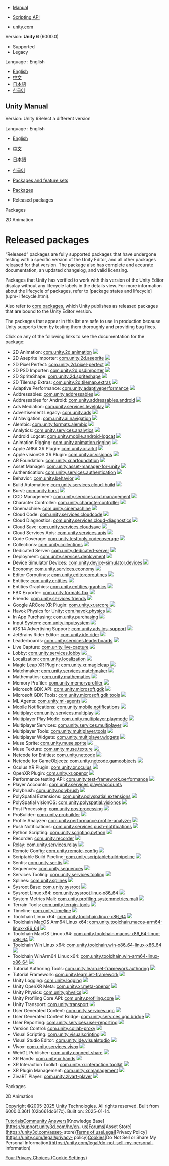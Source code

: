 [](https://docs.unity3d.com)

  * [Manual](../Manual/index.html)
  * [Scripting API](../ScriptReference/index.html)

  * [unity.com](https://unity.com/)

Version: **Unity 6** (6000.0)

  * Supported
  * Legacy

Language : English

  * [English](/Manual/pack-safe.html)
  * [中文](/cn/current/Manual/pack-safe.html)
  * [日本語](/ja/current/Manual/pack-safe.html)
  * [한국어](/kr/current/Manual/pack-safe.html)

[](https://docs.unity3d.com)

## Unity Manual

Version: Unity 6Select a different version

Language : English

  * [English](/Manual/pack-safe.html)
  * [中文](/cn/current/Manual/pack-safe.html)
  * [日本語](/ja/current/Manual/pack-safe.html)
  * [한국어](/kr/current/Manual/pack-safe.html)

  * [Packages and feature sets](PackagesList.html)
  * [Packages](Packages-all.html)
  * Released packages

[](Packages-all.html)

Packages

[](com.unity.2d.animation.html)

2D Animation

# Released packages

“Released” packages are fully supported packages that have undergone testing
with a specific version of the Unity Editor, and all other packages released
for that version. The package also has complete and accurate documentation, an
updated changelog, and valid licensing.

Packages that Unity has verified to work with this version of the Unity Editor
display without any lifecycle labels in the details view. For more information
about the lifecycle of packages, refer to [package states and lifecycle](upm-
lifecycle.html).

Also refer to [core packages](pack-core.html), which Unity publishes as
released packages that are bound to the Unity Editor version.

The packages that appear in this list are safe to use in production because
Unity supports them by testing them thoroughly and providing bug fixes.

Click on any of the following links to see the documentation for the package:

  * 2D Animation: [com.unity.2d.animation](https://docs.unity3d.com/Packages/com.unity.2d.animation@10.1/manual/index.html) ![](../uploads/Main/iconRel.png)
  * 2D Aseprite Importer: [com.unity.2d.aseprite](https://docs.unity3d.com/Packages/com.unity.2d.aseprite@1.1/manual/index.html) ![](../uploads/Main/iconRel.png)
  * 2D Pixel Perfect: [com.unity.2d.pixel-perfect](https://docs.unity3d.com/Packages/com.unity.2d.pixel-perfect@5.0/manual/index.html) ![](../uploads/Main/iconRel.png)
  * 2D PSD Importer: [com.unity.2d.psdimporter](https://docs.unity3d.com/Packages/com.unity.2d.psdimporter@9.0/manual/index.html) ![](../uploads/Main/iconRel.png)
  * 2D SpriteShape: [com.unity.2d.spriteshape](https://docs.unity3d.com/Packages/com.unity.2d.spriteshape@10.0/manual/index.html) ![](../uploads/Main/iconRel.png)
  * 2D Tilemap Extras: [com.unity.2d.tilemap.extras](https://docs.unity3d.com/Packages/com.unity.2d.tilemap.extras@4.1/manual/index.html) ![](../uploads/Main/iconRel.png)
  * Adaptive Performance: [com.unity.adaptiveperformance](https://docs.unity3d.com/Packages/com.unity.adaptiveperformance@5.1/manual/index.html) ![](../uploads/Main/iconRel.png)
  * Addressables: [com.unity.addressables](https://docs.unity3d.com/Packages/com.unity.addressables@2.3/manual/index.html) ![](../uploads/Main/iconRel.png)
  * Addressables for Android: [com.unity.addressables.android](https://docs.unity3d.com/Packages/com.unity.addressables.android@1.0/manual/index.html) ![](../uploads/Main/iconRel.png)
  * Ads Mediation: [com.unity.services.levelplay](https://docs.unity3d.com/Packages/com.unity.services.levelplay@8.5/manual/index.html) ![](../uploads/Main/iconRel.png)
  * Advertisement Legacy: [com.unity.ads](https://docs.unity3d.com/Packages/com.unity.ads@4.12/manual/index.html) ![](../uploads/Main/iconRel.png)
  * AI Navigation: [com.unity.ai.navigation](https://docs.unity3d.com/Packages/com.unity.ai.navigation@2.0/manual/index.html) ![](../uploads/Main/iconRel.png)
  * Alembic: [com.unity.formats.alembic](https://docs.unity3d.com/Packages/com.unity.formats.alembic@2.4/manual/index.html) ![](../uploads/Main/iconRel.png)
  * Analytics: [com.unity.services.analytics](https://docs.unity.com/analytics/) ![](../uploads/Main/iconRel.png)
  * Android Logcat: [com.unity.mobile.android-logcat](https://docs.unity3d.com/Packages/com.unity.mobile.android-logcat@1.4/manual/index.html) ![](../uploads/Main/iconRel.png)
  * Animation Rigging: [com.unity.animation.rigging](https://docs.unity3d.com/Packages/com.unity.animation.rigging@1.3/manual/index.html) ![](../uploads/Main/iconRel.png)
  * Apple ARKit XR Plugin: [com.unity.xr.arkit](https://docs.unity3d.com/Packages/com.unity.xr.arkit@6.0/manual/index.html) ![](../uploads/Main/iconRel.png)
  * Apple visionOS XR Plugin: [com.unity.xr.visionos](https://docs.unity3d.com/Packages/com.unity.xr.visionos@2.1/manual/index.html) ![](../uploads/Main/iconRel.png)
  * AR Foundation: [com.unity.xr.arfoundation](https://docs.unity3d.com/Packages/com.unity.xr.arfoundation@6.0/manual/index.html) ![](../uploads/Main/iconRel.png)
  * Asset Manager: [com.unity.asset-manager-for-unity](https://docs.unity3d.com/Packages/com.unity.asset-manager-for-unity@1.2/manual/index.html) ![](../uploads/Main/iconRel.png)
  * Authentication: [com.unity.services.authentication](https://docs.unity.com/authentication/) ![](../uploads/Main/iconRel.png)
  * Behavior: [com.unity.behavior](https://docs.unity3d.com/Packages/com.unity.behavior@1.0/manual/index.html) ![](../uploads/Main/iconRel.png)
  * Build Automation: [com.unity.services.cloud-build](https://docs.unity3d.com/Manual/UnityCloudBuild.html) ![](../uploads/Main/iconRel.png)
  * Burst: [com.unity.burst](https://docs.unity3d.com/Packages/com.unity.burst@1.8/manual/index.html) ![](../uploads/Main/iconRel.png)
  * CCD Management: [com.unity.services.ccd.management](https://docs.unity.com/ccd) ![](../uploads/Main/iconRel.png)
  * Character Controller: [com.unity.charactercontroller](https://docs.unity3d.com/Packages/com.unity.charactercontroller@1.2/manual/index.html) ![](../uploads/Main/iconRel.png)
  * Cinemachine: [com.unity.cinemachine](https://docs.unity3d.com/Packages/com.unity.cinemachine@3.1/manual/index.html) ![](../uploads/Main/iconRel.png)
  * Cloud Code: [com.unity.services.cloudcode](https://docs.unity.com/cloud-code) ![](../uploads/Main/iconRel.png)
  * Cloud Diagnostics: [com.unity.services.cloud-diagnostics](https://docs.unity.com/cloud-diagnostics/) ![](../uploads/Main/iconRel.png)
  * Cloud Save: [com.unity.services.cloudsave](https://docs.unity.com/cloud-save) ![](../uploads/Main/iconRel.png)
  * Cloud Services Apis: [com.unity.services.apis](https://docs.unity3d.com/Packages/com.unity.services.apis@1.1/manual/index.html) ![](../uploads/Main/iconRel.png)
  * Code Coverage: [com.unity.testtools.codecoverage](https://docs.unity3d.com/Packages/com.unity.testtools.codecoverage@1.2/manual/index.html) ![](../uploads/Main/iconRel.png)
  * Collections: [com.unity.collections](https://docs.unity3d.com/Packages/com.unity.collections@2.5/manual/index.html) ![](../uploads/Main/iconRel.png)
  * Dedicated Server: [com.unity.dedicated-server](https://docs.unity3d.com/Packages/com.unity.dedicated-server@1.3/manual/index.html) ![](../uploads/Main/iconRel.png)
  * Deployment: [com.unity.services.deployment](https://docs.unity3d.com/Packages/com.unity.services.deployment@1.4/manual/index.html) ![](../uploads/Main/iconRel.png)
  * Device Simulator Devices: [com.unity.device-simulator.devices](https://docs.unity3d.com/Packages/com.unity.device-simulator.devices@1.0/manual/index.html) ![](../uploads/Main/iconRel.png)
  * Economy: [com.unity.services.economy](https://docs.unity.com/economy/) ![](../uploads/Main/iconRel.png)
  * Editor Coroutines: [com.unity.editorcoroutines](https://docs.unity3d.com/Packages/com.unity.editorcoroutines@1.0/manual/index.html) ![](../uploads/Main/iconRel.png)
  * Entities: [com.unity.entities](https://docs.unity3d.com/Packages/com.unity.entities@1.3/manual/index.html) ![](../uploads/Main/iconRel.png)
  * Entities Graphics: [com.unity.entities.graphics](https://docs.unity3d.com/Packages/com.unity.entities.graphics@1.4/manual/index.html) ![](../uploads/Main/iconRel.png)
  * FBX Exporter: [com.unity.formats.fbx](https://docs.unity3d.com/Packages/com.unity.formats.fbx@5.1/manual/index.html) ![](../uploads/Main/iconRel.png)
  * Friends: [com.unity.services.friends](https://docs.unity.com/friends/) ![](../uploads/Main/iconRel.png)
  * Google ARCore XR Plugin: [com.unity.xr.arcore](https://docs.unity3d.com/Packages/com.unity.xr.arcore@6.0/manual/index.html) ![](../uploads/Main/iconRel.png)
  * Havok Physics for Unity: [com.havok.physics](https://docs.unity3d.com/Packages/com.havok.physics@1.3/manual/index.html) ![](../uploads/Main/iconRel.png)
  * In App Purchasing: [com.unity.purchasing](https://docs.unity3d.com/6000.0/Documentation/Manual/UnityIAP.html) ![](../uploads/Main/iconRel.png)
  * Input System: [com.unity.inputsystem](https://docs.unity3d.com/Packages/com.unity.inputsystem@1.11/manual/index.html) ![](../uploads/Main/iconRel.png)
  * iOS 14 Advertising Support: [com.unity.ads.ios-support](https://docs.unity3d.com/Packages/com.unity.ads.ios-support@1.2/manual/index.html) ![](../uploads/Main/iconRel.png)
  * JetBrains Rider Editor: [com.unity.ide.rider](https://docs.unity3d.com/Packages/com.unity.ide.rider@3.0/manual/index.html) ![](../uploads/Main/iconRel.png)
  * Leaderboards: [com.unity.services.leaderboards](https://docs.unity.com/leaderboards/) ![](../uploads/Main/iconRel.png)
  * Live Capture: [com.unity.live-capture](https://docs.unity3d.com/Packages/com.unity.live-capture@4.0/manual/index.html) ![](../uploads/Main/iconRel.png)
  * Lobby: [com.unity.services.lobby](https://docs.unity.com/lobby/) ![](../uploads/Main/iconRel.png)
  * Localization: [com.unity.localization](https://docs.unity3d.com/Packages/com.unity.localization@1.5/manual/index.html) ![](../uploads/Main/iconRel.png)
  * Magic Leap XR Plugin: [com.unity.xr.magicleap](https://docs.unity3d.com/Packages/com.unity.xr.magicleap@7.1/manual/index.html) ![](../uploads/Main/iconRel.png)
  * Matchmaker: [com.unity.services.matchmaker](https://docs.unity.com/matchmaker/) ![](../uploads/Main/iconRel.png)
  * Mathematics: [com.unity.mathematics](https://docs.unity3d.com/Packages/com.unity.mathematics@1.3/manual/index.html) ![](../uploads/Main/iconRel.png)
  * Memory Profiler: [com.unity.memoryprofiler](https://docs.unity3d.com/Packages/com.unity.memoryprofiler@1.1/manual/index.html) ![](../uploads/Main/iconRel.png)
  * Microsoft GDK API: [com.unity.microsoft.gdk](https://docs.unity3d.com/Packages/com.unity.microsoft.gdk@1.3/manual/index.html) ![](../uploads/Main/iconRel.png)
  * Microsoft GDK Tools: [com.unity.microsoft.gdk.tools](https://docs.unity3d.com/Packages/com.unity.microsoft.gdk.tools@1.3/manual/index.html) ![](../uploads/Main/iconRel.png)
  * ML Agents: [com.unity.ml-agents](https://docs.unity3d.com/Packages/com.unity.ml-agents@3.0/manual/index.html) ![](../uploads/Main/iconRel.png)
  * Mobile Notifications: [com.unity.mobile.notifications](https://docs.unity3d.com/Packages/com.unity.mobile.notifications@2.4/manual/index.html) ![](../uploads/Main/iconRel.png)
  * Multiplay: [com.unity.services.multiplay](https://docs.unity3d.com/Packages/com.unity.services.multiplay@1.2/manual/index.html) ![](../uploads/Main/iconRel.png)
  * Multiplayer Play Mode: [com.unity.multiplayer.playmode](https://docs.unity3d.com/Packages/com.unity.multiplayer.playmode@1.3/manual/index.html) ![](../uploads/Main/iconRel.png)
  * Multiplayer Services: [com.unity.services.multiplayer](https://docs.unity3d.com/Packages/com.unity.services.multiplayer@1.1/manual/index.html) ![](../uploads/Main/iconRel.png)
  * Multiplayer Tools: [com.unity.multiplayer.tools](https://docs.unity3d.com/Packages/com.unity.multiplayer.tools@2.2/manual/index.html) ![](../uploads/Main/iconRel.png)
  * Multiplayer Widgets: [com.unity.multiplayer.widgets](https://docs.unity3d.com/Packages/com.unity.multiplayer.widgets@1.0/manual/index.html) ![](../uploads/Main/iconRel.png)
  * Muse Sprite: [com.unity.muse.sprite](https://docs.unity3d.com/Packages/com.unity.muse.sprite@1.1/manual/index.html) ![](../uploads/Main/iconRel.png)
  * Muse Texture: [com.unity.muse.texture](https://docs.unity3d.com/Packages/com.unity.muse.texture@1.1/manual/index.html) ![](../uploads/Main/iconRel.png)
  * Netcode for Entities: [com.unity.netcode](https://docs.unity3d.com/Packages/com.unity.netcode@1.4/manual/index.html) ![](../uploads/Main/iconRel.png)
  * Netcode for GameObjects: [com.unity.netcode.gameobjects](https://docs.unity3d.com/Packages/com.unity.netcode.gameobjects@2.2/manual/index.html) ![](../uploads/Main/iconRel.png)
  * Oculus XR Plugin: [com.unity.xr.oculus](https://docs.unity3d.com/Packages/com.unity.xr.oculus@4.5/manual/index.html) ![](../uploads/Main/iconRel.png)
  * OpenXR Plugin: [com.unity.xr.openxr](https://docs.unity3d.com/Packages/com.unity.xr.openxr@1.14/manual/index.html) ![](../uploads/Main/iconRel.png)
  * Performance testing API: [com.unity.test-framework.performance](https://docs.unity3d.com/Packages/com.unity.test-framework.performance@3.0/manual/index.html) ![](../uploads/Main/iconRel.png)
  * Player Accounts: [com.unity.services.playeraccounts](https://docs.unity3d.com/Packages/com.unity.services.playeraccounts@1.0/manual/index.html)
  * Polybrush: [com.unity.polybrush](https://docs.unity3d.com/Packages/com.unity.polybrush@1.1/manual/index.html) ![](../uploads/Main/iconRel.png)
  * PolySpatial Extensions: [com.unity.polyspatial.extensions](https://docs.unity3d.com/Packages/com.unity.polyspatial.extensions@2.1/manual/index.html) ![](../uploads/Main/iconRel.png)
  * PolySpatial visionOS: [com.unity.polyspatial.visionos](https://docs.unity3d.com/Packages/com.unity.polyspatial.visionos@2.1/manual/index.html) ![](../uploads/Main/iconRel.png)
  * Post Processing: [com.unity.postprocessing](https://docs.unity3d.com/Packages/com.unity.postprocessing@3.4/manual/index.html) ![](../uploads/Main/iconRel.png)
  * ProBuilder: [com.unity.probuilder](https://docs.unity3d.com/Packages/com.unity.probuilder@6.0/manual/index.html) ![](../uploads/Main/iconRel.png)
  * Profile Analyzer: [com.unity.performance.profile-analyzer](https://docs.unity3d.com/Packages/com.unity.performance.profile-analyzer@1.2/manual/index.html) ![](../uploads/Main/iconRel.png)
  * Push Notifications: [com.unity.services.push-notifications](https://docs.unity.com/push-notifications/) ![](../uploads/Main/iconRel.png)
  * Python Scripting: [com.unity.scripting.python](https://docs.unity3d.com/Packages/com.unity.scripting.python@7.0/manual/index.html) ![](../uploads/Main/iconRel.png)
  * Recorder: [com.unity.recorder](https://docs.unity3d.com/Packages/com.unity.recorder@5.1/manual/index.html) ![](../uploads/Main/iconRel.png)
  * Relay: [com.unity.services.relay](https://docs.unity.com/relay/) ![](../uploads/Main/iconRel.png)
  * Remote Config: [com.unity.remote-config](https://docs.unity3d.com/Packages/com.unity.remote-config@4.1/manual/index.html) ![](../uploads/Main/iconRel.png)
  * Scriptable Build Pipeline: [com.unity.scriptablebuildpipeline](https://docs.unity3d.com/Packages/com.unity.scriptablebuildpipeline@2.2/manual/index.html) ![](../uploads/Main/iconRel.png)
  * Sentis: [com.unity.sentis](https://docs.unity3d.com/Packages/com.unity.sentis@2.1/manual/index.html) ![](../uploads/Main/iconRel.png)
  * Sequences: [com.unity.sequences](https://docs.unity3d.com/Packages/com.unity.sequences@2.1/manual/index.html) ![](../uploads/Main/iconRel.png)
  * Services Tooling: [com.unity.services.tooling](https://docs.unity.com/tooling/) ![](../uploads/Main/iconRel.png)
  * Splines: [com.unity.splines](https://docs.unity3d.com/Packages/com.unity.splines@2.7/manual/index.html) ![](../uploads/Main/iconRel.png)
  * Sysroot Base: [com.unity.sysroot](https://docs.unity3d.com/Packages/com.unity.sysroot@2.0/manual/index.html) ![](../uploads/Main/iconRel.png)
  * Sysroot Linux x64: [com.unity.sysroot.linux-x86_64](https://docs.unity3d.com/Packages/com.unity.sysroot.linux-x86_64@2.0/manual/index.html) ![](../uploads/Main/iconRel.png)
  * System Metrics Mali: [com.unity.profiling.systemmetrics.mali](https://docs.unity3d.com/Packages/com.unity.profiling.systemmetrics.mali@1.0/manual/index.html) ![](../uploads/Main/iconRel.png)
  * Terrain Tools: [com.unity.terrain-tools](https://docs.unity3d.com/Packages/com.unity.terrain-tools@5.1/manual/index.html) ![](../uploads/Main/iconRel.png)
  * Timeline: [com.unity.timeline](https://docs.unity3d.com/Packages/com.unity.timeline@1.8/manual/index.html) ![](../uploads/Main/iconRel.png)
  * Toolchain Linux x64: [com.unity.toolchain.linux-x86_64](https://docs.unity3d.com/Packages/com.unity.toolchain.linux-x86_64@2.0/manual/index.html) ![](../uploads/Main/iconRel.png)
  * Toolchain MacOS Arm64 Linux x64: [com.unity.toolchain.macos-arm64-linux-x86_64](https://docs.unity3d.com/Packages/com.unity.toolchain.macos-arm64-linux-x86_64@2.0/manual/index.html) ![](../uploads/Main/iconRel.png)
  * Toolchain MacOS Linux x64: [com.unity.toolchain.macos-x86_64-linux-x86_64](https://docs.unity3d.com/Packages/com.unity.toolchain.macos-x86_64-linux-x86_64@2.0/manual/index.html) ![](../uploads/Main/iconRel.png)
  * Toolchain Win Linux x64: [com.unity.toolchain.win-x86_64-linux-x86_64](https://docs.unity3d.com/Packages/com.unity.toolchain.win-x86_64-linux-x86_64@2.0/manual/index.html) ![](../uploads/Main/iconRel.png)
  * Toolchain WinArm64 Linux x64: [com.unity.toolchain.win-arm64-linux-x86_64](https://docs.unity3d.com/Packages/com.unity.toolchain.win-arm64-linux-x86_64@1.0/manual/index.html) ![](../uploads/Main/iconRel.png)
  * Tutorial Authoring Tools: [com.unity.learn.iet-framework.authoring](https://docs.unity3d.com/Packages/com.unity.learn.iet-framework.authoring@1.2/manual/index.html) ![](../uploads/Main/iconRel.png)
  * Tutorial Framework: [com.unity.learn.iet-framework](https://docs.unity3d.com/Packages/com.unity.learn.iet-framework@4.0/manual/index.html) ![](../uploads/Main/iconRel.png)
  * Unity Logging: [com.unity.logging](https://docs.unity3d.com/Packages/com.unity.logging@1.3/manual/index.html) ![](../uploads/Main/iconRel.png)
  * Unity OpenXR Meta: [com.unity.xr.meta-openxr](https://docs.unity3d.com/Packages/com.unity.xr.meta-openxr@2.0/manual/index.html) ![](../uploads/Main/iconRel.png)
  * Unity Physics: [com.unity.physics](https://docs.unity3d.com/Packages/com.unity.physics@1.3/manual/index.html) ![](../uploads/Main/iconRel.png)
  * Unity Profiling Core API: [com.unity.profiling.core](https://docs.unity3d.com/Packages/com.unity.profiling.core@1.0/manual/index.html) ![](../uploads/Main/iconRel.png)
  * Unity Transport: [com.unity.transport](https://docs-multiplayer.unity3d.com/transport/current/about) ![](../uploads/Main/iconRel.png)
  * User Generated Content: [com.unity.services.ugc](https://docs.unity.com/user-generated-content) ![](../uploads/Main/iconRel.png)
  * User Generated Content Bridge: [com.unity.services.ugc.bridge](https://docs.unity.com/user-generated-content/ugc-bridge) ![](../uploads/Main/iconRel.png)
  * User Reporting: [com.unity.services.user-reporting](https://docs.unity3d.com/Packages/com.unity.services.user-reporting@2.0/manual/index.html) ![](../uploads/Main/iconRel.png)
  * Version Control: [com.unity.collab-proxy](target="_blank") ![](../uploads/Main/iconRel.png)
  * Visual Scripting: [com.unity.visualscripting](https://docs.unity3d.com/Packages/com.unity.visualscripting@1.9/manual/index.html) ![](../uploads/Main/iconRel.png)
  * Visual Studio Editor: [com.unity.ide.visualstudio](https://docs.unity3d.com/Packages/com.unity.ide.visualstudio@2.0/manual/index.html) ![](../uploads/Main/iconRel.png)
  * Vivox: [com.unity.services.vivox](https://docs.unity3d.com/Packages/com.unity.services.vivox@16.5/manual/index.html) ![](../uploads/Main/iconRel.png)
  * WebGL Publisher: [com.unity.connect.share](https://docs.unity3d.com/Packages/com.unity.connect.share@4.2/manual/index.html) ![](../uploads/Main/iconRel.png)
  * XR Hands: [com.unity.xr.hands](https://docs.unity3d.com/Packages/com.unity.xr.hands@1.5/manual/index.html) ![](../uploads/Main/iconRel.png)
  * XR Interaction Toolkit: [com.unity.xr.interaction.toolkit](https://docs.unity3d.com/Packages/com.unity.xr.interaction.toolkit@3.0/manual/index.html) ![](../uploads/Main/iconRel.png)
  * XR Plugin Management: [com.unity.xr.management](https://docs.unity3d.com/Packages/com.unity.xr.management@4.5/manual/index.html) ![](../uploads/Main/iconRel.png)
  * ZivaRT Player: [com.unity.zivart-player](https://docs.unity3d.com/Packages/com.unity.zivart-player@2.1/manual/index.html) ![](../uploads/Main/iconRel.png)

[](Packages-all.html)

Packages

[](com.unity.2d.animation.html)

2D Animation

Copyright ©2005-2025 Unity Technologies. All rights reserved. Built from
6000.0.36f1 (02b661dc617c). Built on: 2025-01-14.

[Tutorials](https://learn.unity.com/)[Community
Answers](https://answers.unity3d.com)[Knowledge
Base](https://support.unity3d.com/hc/en-
us)[Forums](https://forum.unity3d.com)[Asset Store](https://unity3d.com/asset-
store)[Terms of
use](https://docs.unity3d.com/Manual/TermsOfUse.html)[Legal](https://unity.com/legal)[Privacy
Policy](https://unity.com/legal/privacy-
policy)[Cookies](https://unity.com/legal/cookie-policy)[Do Not Sell or Share
My Personal Information](https://unity.com/legal/do-not-sell-my-personal-
information)

[Your Privacy Choices (Cookie Settings)](javascript:void\(0\);)

